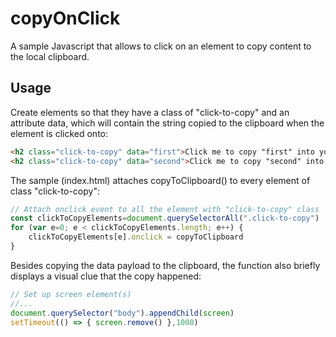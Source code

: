 # copyOnClick
A sample Javascript that allows to click on an element to copy content to the local clipboard.

## Usage
Create elements so that they have a class of "click-to-copy" and an attribute data, which will contain the string copied to the clipboard when the element is clicked onto:

```html
<h2 class="click-to-copy" data="first">Click me to copy "first" into your clipboard</h2>
<h2 class="click-to-copy" data="second">Click me to copy "second" into your clipboard</h2>
```

The sample (index.html) attaches copyToClipboard() to every element of class "click-to-copy":

```Javascript
// Attach onclick event to all the element with "click-to-copy" class
const clickToCopyElements=document.querySelectorAll(".click-to-copy")
for (var e=0; e < clickToCopyElements.length; e++) {
    clickToCopyElements[e].onclick = copyToClipboard
}
```


Besides copying the data payload to the clipboard, the function also briefly displays a visual clue that the copy happened:
```Javascript
// Set up screen element(s)
//...
document.querySelector("body").appendChild(screen)
setTimeout(() => { screen.remove() },1000)
```
